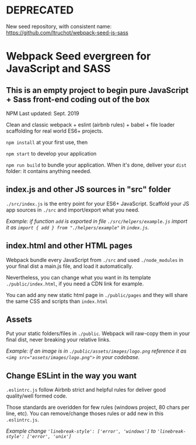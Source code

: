 # DEPRECATED

New seed repository, with consistent name: https://github.com/ltruchot/webpack-seed-js-sass

# Webpack Seed evergreen for JavaScript and SASS

## This is an empty project to begin pure JavaScript + Sass front-end coding out of the box

NPM Last updated: Sept. 2019

Clean and classic webpack + eslint (airbnb rules) + babel + file loader scaffolding for real world ES6+ projects.

`npm install` at your first use, then

`npm start` to develop your application

`npm run build` to bundle your application. When it's done, deliver your `dist` folder: it contains anything needed.

## index.js and other JS sources in "src" folder

`./src/index.js` is the entry point for your ES6+ JavaScript. Scaffold your JS app sources in `./src` and import/export what you need.

_Example: if function `add` is exported in file `./src/helpers/example.js` import it as `import { add } from "./helpers/example"` in `index.js`._

## index.html and other HTML pages

Webpack bundle every JavaScript from `./src` and used `./node_modules` in your final dist a main.js file, and load it automatically.

Nevertheless, you can change what you want in its template `./public/index.html`, if you need a CDN link for example.

You can add any new static html page in `./public/pages` and they will share the same CSS and scripts than `index.html`

## Assets

Put your static folders/files in `./public`. Webpack will raw-copy them in your final dist, never breaking your relative links.

_Example: if an image is in `./public/assets/images/logo.png` reference it as `<img src="assets/images/logo.png">` in your codebase._

## Change ESLint in the way you want

`.eslintrc.js` follow Airbnb strict and helpful rules for deliver good quality/well formed code.

Those standards are overidden for few rules (windows project, 80 chars per line, etc). You can remove/change thoses rules or add new in this `.eslintrc.js`.

_Example change `'linebreak-style': ['error', 'windows']` to `'linebreak-style': ['error', 'unix']`_
